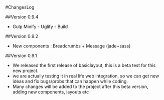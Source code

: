 #ChangesLog

##Version 0.9.4
* Gulp Minify - Uglify - Build

##Version 0.9.2
* New components : Breadcrumbs + Message (jade+sass)

##Version 0.9.1
* We released the first release of basiclayout, this is a beta test for this new project.
* we are actually testing it in real life web integration, so we can get new ideas and fix bugs/probs that can happen while coding.
* Many changes will be added to the project after this beta version, adding new components, layouts etc
